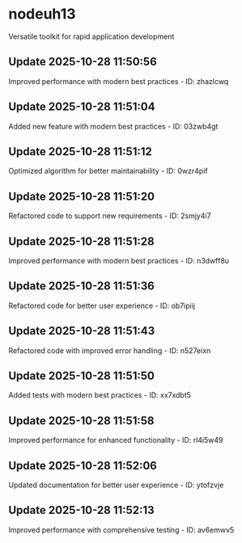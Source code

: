 # nodeuh13
Versatile toolkit for rapid application development

## Update 2025-10-28 11:50:56
Improved performance with modern best practices - ID: zhazlcwq


## Update 2025-10-28 11:51:04
Added new feature with modern best practices - ID: 03zwb4gt


## Update 2025-10-28 11:51:12
Optimized algorithm for better maintainability - ID: 0wzr4pif


## Update 2025-10-28 11:51:20
Refactored code to support new requirements - ID: 2smjy4i7


## Update 2025-10-28 11:51:28
Improved performance with modern best practices - ID: n3dwff8u


## Update 2025-10-28 11:51:36
Refactored code for better user experience - ID: ob7ipiij


## Update 2025-10-28 11:51:43
Refactored code with improved error handling - ID: n527eixn


## Update 2025-10-28 11:51:50
Added tests with modern best practices - ID: xx7xdbt5


## Update 2025-10-28 11:51:58
Improved performance for enhanced functionality - ID: rl4i5w49


## Update 2025-10-28 11:52:06
Updated documentation for better user experience - ID: ytofzvje


## Update 2025-10-28 11:52:13
Improved performance with comprehensive testing - ID: av6emwv5

